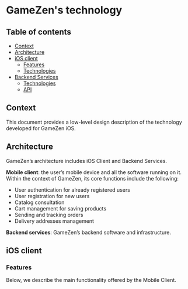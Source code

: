 # GameZen's technology

## Table of contents
- [Context](#context)
- [Architecture](#architecture)
- [iOS client](#iOS-client)
	- [Features](#features)
	- [Technologies](#technologies)
- [Backend Services](#backend-services)
	- [Technologies](#technologies)
	- [API](#api)


## Context
This document provides a low-level design description of the technology developed for GameZen iOS.

## Architecture
GameZen’s architecture includes iOS Client and Backend Services.

**Mobile client**: the user’s mobile device and all the software running on it. Within the context of GameZen, its core functions include the following:
- User authentication for already registered users
- User registration for new users
- Catalog consultation
- Cart management for saving products
- Sending and tracking orders
- Delivery addresses management

**Backend services**: GameZen’s backend software and infrastructure.

## iOS client

### Features
Below, we describe the main functionality offered by the Mobile Client.

